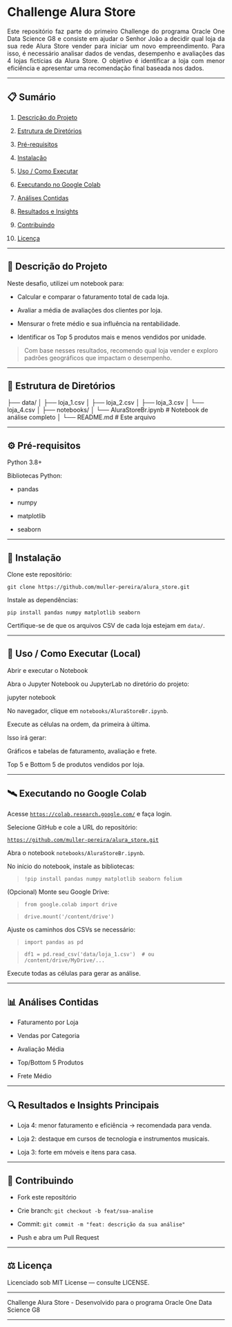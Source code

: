 # Challenge Alura Store 

<div style="text-align: justify">Este repositório faz parte do primeiro Challenge do programa Oracle One Data Science G8 e consiste em ajudar o Senhor João a decidir qual loja da sua rede Alura Store vender para iniciar um novo empreendimento. Para isso, é necessário analisar dados de vendas, desempenho e avaliações das 4 lojas fictícias da Alura Store. O objetivo é identificar a loja com menor eficiência e apresentar uma recomendação final baseada nos dados.</div>

---

## 📋 Sumário

1. [Descrição do Projeto](#descricao-do-projeto)

2. [Estrutura de Diretórios](#estrutura-de-diretorios)

3. [Pré-requisitos](#pre-requisitos)

4. [Instalação](#instalacao)

5. [Uso / Como Executar](#uso-como-executar)

6. [Executando no Google Colab](#executando-no-google-colab)

7. [Análises Contidas](#analises-contidas)

8. [Resultados e Insights](#resultados-e-insights)

9. [Contribuindo](#contribuindo)

10. [Licença](#licenca)

---

## 📝 Descrição do Projeto

Neste desafio, utilizei um notebook para:

- Calcular e comparar o faturamento total de cada loja.

- Avaliar a média de avaliações dos clientes por loja.

- Mensurar o frete médio e sua influência na rentabilidade.

- Identificar os Top 5 produtos mais e menos vendidos por unidade.

> Com base nesses resultados, recomendo qual loja vender e exploro padrões geográficos que impactam o desempenho.

---
## 📂 Estrutura de Diretórios

├── data/
│   ├── loja_1.csv
│   ├── loja_2.csv
│   ├── loja_3.csv
│   └── loja_4.csv
│
├── notebooks/
│   └── AluraStoreBr.ipynb       # Notebook de análise completo
│
└── README.md                   # Este arquivo

---

## ⚙️ Pré-requisitos

Python 3.8+

Bibliotecas Python:

- pandas

- numpy

- matplotlib

- seaborn
---

## 🚀 Instalação

Clone este repositório:

`git clone https://github.com/muller-pereira/alura_store.git`

Instale as dependências:

`pip install pandas numpy matplotlib seaborn`

Certifique-se de que os arquivos CSV de cada loja estejam em `data/`.

---

## 🎯 Uso / Como Executar (Local)

Abrir e executar o Notebook

Abra o Jupyter Notebook ou JupyterLab no diretório do projeto:

jupyter notebook

No navegador, clique em `notebooks/AluraStoreBr.ipynb`.

Execute as células na ordem, da primeira à última.

Isso irá gerar:

Gráficos e tabelas de faturamento, avaliação e frete.

Top 5 e Bottom 5 de produtos vendidos por loja.

---

## 🛰️ Executando no Google Colab

Acesse [`https://colab.research.google.com/`](https://colab.research.google.com/) e faça login.

Selecione GitHub e cole a URL do repositório:

[`https://github.com/muller-pereira/alura_store.git`](https://github.com/muller-pereira/alura_store.git)

Abra o notebook `notebooks/AluraStoreBr.ipynb`.

No início do notebook, instale as bibliotecas:

> `!pip install pandas numpy matplotlib seaborn folium`

(Opcional) Monte seu Google Drive:

>`from google.colab import drive`

> `drive.mount('/content/drive')`

Ajuste os caminhos dos CSVs se necessário:

>`import pandas as pd`

>`df1 = pd.read_csv('data/loja_1.csv')  # ou /content/drive/MyDrive/...`

Execute todas as células para gerar as análise.

---

## 📊 Análises Contidas

- Faturamento por Loja

- Vendas por Categoria

- Avaliação Média

- Top/Bottom 5 Produtos

- Frete Médio
---

## 🔍 Resultados e Insights Principais

- Loja 4: menor faturamento e eficiência → recomendada para venda.

- Loja 2: destaque em cursos de tecnologia e instrumentos musicais.

- Loja 3: forte em móveis e itens para casa.
---

## 🤝 Contribuindo

- Fork este repositório

- Crie branch: `git checkout -b feat/sua-analise`

- Commit: `git commit -m "feat: descrição da sua análise"`

- Push e abra um Pull Request
---

## ⚖️ Licença

Licenciado sob MIT License — consulte LICENSE.

---
Challenge Alura Store - Desenvolvido para o programa Oracle One Data Science G8 

---